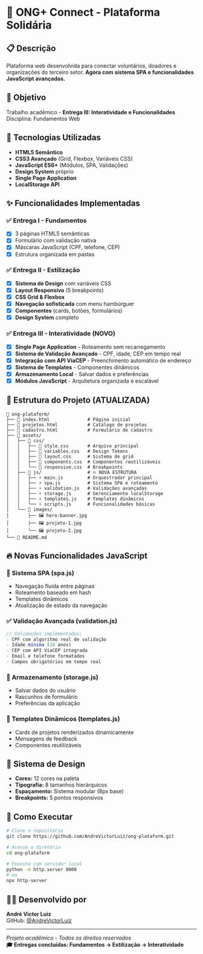 # 🎯 ONG+ Connect - Plataforma Solidária

## 📋 Descrição
Plataforma web desenvolvida para conectar voluntários, doadores e organizações do terceiro setor. **Agora com sistema SPA e funcionalidades JavaScript avançadas.**

## 🎯 Objetivo
Trabalho acadêmico - **Entrega III: Interatividade e Funcionalidades**  
Disciplina: Fundamentos Web

## 🚀 Tecnologias Utilizadas
- **HTML5 Semântico**
- **CSS3 Avançado** (Grid, Flexbox, Variáveis CSS)
- **JavaScript ES6+** (Módulos, SPA, Validações)
- **Design System** próprio
- **Single Page Application**
- **LocalStorage API**

## ✨ Funcionalidades Implementadas

### ✅ Entrega I - Fundamentos
- [x] 3 páginas HTML5 semânticas
- [x] Formulário com validação nativa
- [x] Máscaras JavaScript (CPF, telefone, CEP)
- [x] Estrutura organizada em pastas

### ✅ Entrega II - Estilização
- [x] **Sistema de Design** com variáveis CSS
- [x] **Layout Responsivo** (5 breakpoints)
- [x] **CSS Grid & Flexbox**
- [x] **Navegação sofisticada** com menu hambúrguer
- [x] **Componentes** (cards, botões, formulários)
- [x] **Design System** completo

### ✅ Entrega III - Interatividade (NOVO)
- [x] **Single Page Application** - Roteamento sem recarregamento
- [x] **Sistema de Validação Avançado** - CPF, idade, CEP em tempo real
- [x] **Integração com API ViaCEP** - Preenchimento automático de endereço
- [x] **Sistema de Templates** - Componentes dinâmicos
- [x] **Armazenamento Local** - Salvar dados e preferências
- [x] **Módulos JavaScript** - Arquitetura organizada e escalável

## 📂 Estrutura do Projeto (ATUALIZADA)
```
📁 ong-plataform/
├── 📄 index.html              # Página inicial
├── 📄 projetos.html           # Catálogo de projetos  
├── 📄 cadastro.html           # Formulário de cadastro
├── 📁 assets/
│   ├── 📁 css/
│   │   ├── 🎨 style.css       # Arquivo principal
│   │   ├── 🎨 variables.css   # Design Tokens
│   │   ├── 🎨 layout.css      # Sistema de grid
│   │   ├── 🎨 components.css  # Componentes reutilizáveis
│   │   └── 🎨 responsive.css  # Breakpoints
│   ├── 📁 js/                 # 🔥 NOVA ESTRUTURA
│   │   ├── ⚡ main.js         # Orquestrador principal
│   │   ├── ⚡ spa.js          # Sistema SPA e roteamento
│   │   ├── ⚡ validation.js   # Validações avançadas
│   │   ├── ⚡ storage.js      # Gerenciamento localStorage
│   │   ├── ⚡ templates.js    # Templates dinâmicos
│   │   └── ⚡ scripts.js      # Funcionalidades básicas
│   └── 📁 images/
│       ├── 🖼️ hero-banner.jpg
│       ├── 🖼️ projeto-1.jpg
│       └── 🖼️ projeto-2.jpg
└── 📄 README.md
```

## 🔥 Novas Funcionalidades JavaScript

### **🎯 Sistema SPA (spa.js)**
- Navegação fluida entre páginas
- Roteamento baseado em hash
- Templates dinâmicos
- Atualização de estado da navegação

### **✅ Validação Avançada (validation.js)**
```javascript
// Validações implementadas:
- CPF com algoritmo real de validação
- Idade mínima (18 anos)
- CEP com API ViaCEP integrada
- Email e telefone formatados
- Campos obrigatórios em tempo real
```

### **💾 Armazenamento (storage.js)**
- Salvar dados do usuário
- Rascunhos de formulário
- Preferências da aplicação

### **🎨 Templates Dinâmicos (templates.js)**
- Cards de projetos renderizados dinamicamente
- Mensagens de feedback
- Componentes reutilizáveis

## 🎨 Sistema de Design
- **Cores:** 12 cores na paleta
- **Tipografia:** 8 tamanhos hierárquicos  
- **Espaçamento:** Sistema modular (8px base)
- **Breakpoints:** 5 pontos responsivos

## 🚀 Como Executar
```bash
# Clone o repositório
git clone https://github.com/AndreVictorLuiz/ong-plataform.git

# Acesse o diretório
cd ong-plataform

# Execute com servidor local
python -m http.server 8000
# ou
npx http-server
```

## 👨‍💻 Desenvolvido por
**André Victor Luiz**  
GitHub: [@AndreVictorLuiz](https://github.com/AndreVictorLuiz)

---

*Projeto acadêmico - Todos os direitos reservados*  
**🎓 Entregas concluídas: Fundamentos → Estilização → Interatividade**
